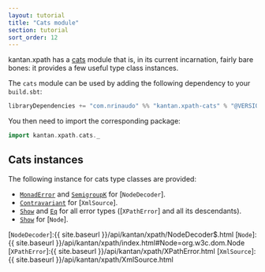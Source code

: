 ```yaml
---
layout: tutorial
title: "Cats module"
section: tutorial
sort_order: 12
---
```

kantan.xpath has a [cats](https://github.com/typelevel/cats) module that is, in its current incarnation, fairly bare
bones: it provides a few useful type class instances.

The `cats` module can be used by adding the following dependency to your `build.sbt`:

```scala
libraryDependencies += "com.nrinaudo" %% "kantan.xpath-cats" % "@VERSION@"
```

You then need to import the corresponding package:

```scala mdoc:silent
import kantan.xpath.cats._
```

## Cats instances

The following instance for cats type classes are provided:

* [`MonadError`] and [`SemigroupK`] for [`NodeDecoder`].
* [`Contravariant`] for [`XmlSource`].
* [`Show`] and [`Eq`] for all error types ([`XPathError`] and all its descendants).
* [`Show`] for [`Node`].

[`MonadError`]:https://typelevel.org/cats/api/cats/MonadError.html
[`SemigroupK`]:https://typelevel.org/cats/api/cats/SemigroupK.html
[`Contravariant`]:http://typelevel.org/cats/api/cats/Contravariant.html
[`Show`]:https://typelevel.org/cats/api/cats/Show.html
[`Eq`]:https://typelevel.org/cats/api/cats/kernel/Eq.html
[`NodeDecoder`]:{{ site.baseurl }}/api/kantan/xpath/NodeDecoder$.html
[`Node`]:{{ site.baseurl }}/api/kantan/xpath/index.html#Node=org.w3c.dom.Node
[`XPathError`]:{{ site.baseurl }}/api/kantan/xpath/XPathError.html
[`XmlSource`]:{{ site.baseurl }}/api/kantan/xpath/XmlSource.html

